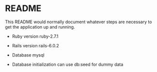 # README

This README would normally document whatever steps are necessary to get the
application up and running.

* Ruby version ruby-2.7.1

* Rails version rails-6.0.2

* Database mysql

* Database initialization can use db:seed for dummy data
